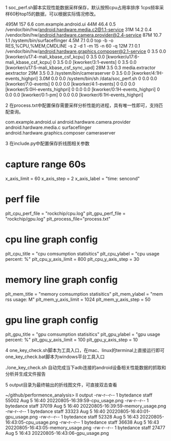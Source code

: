 1 soc_perf.sh脚本实现性能数据采样保存，默认按照cpu占用率排序
  1cps频率采样60秒top15的数据，可以根据实际情况修改。

  495M  157   6.6 com.example.android.ui
   44M 46.4   0.5 /vendor/bin/hw/android.hardware.media.c2@1.1-service
   31M 14.2   0.4 /vendor/bin/hw/android.hardware.camera.provider@2.4-service
   87M 10.7   1.1 /system/bin/surfaceflinger
  4.5M  7.1   0.0 top -b -o RES,%CPU,%MEM,CMDLINE -s 2 -d 1 -m 15 -n 60 -q
   12M  7.1   0.1 /vendor/bin/hw/android.hardware.graphics.composer@2.1-service
     0  3.5   0.0 [kworker/u17:4-mali_kbase_csf_kcpu]
     0  3.5   0.0 [kworker/u17:6-mali_kbase_csf_kcpu]
     0  3.5   0.0 [kworker/3:1-events]
     0  3.5   0.0 [kworker/u17:5-mali_kbase_csf_sync_upd]
   28M  3.5   0.3 media.extractor aextractor
   29M  3.5   0.3 /system/bin/cameraserver
     0  3.5   0.0 [kworker/4:1H-events_highpri]
  3.0M  0.0   0.0 /system/bin/sh /data/soc_perf.sh
     0  0.0   0.0 [kworker/7:0-events]
     0  0.0   0.0 [kworker/4:1-events]
     0  0.0   0.0 [kworker/5:0H-events_highpri]
     0  0.0   0.0 [kworker/0:1H-events_highpri]
     0  0.0   0.0 [kworker/0:1-pm]
     0  0.0   0.0 [kworker/6:1H-events_highpri]

2 在process.txt中配置保存需要采样分析性能的进程，具有唯一性即可，支持匹配查询。

  com.example.android.ui
  android.hardware.camera.provider
  android.hardware.media.c
  surfaceflinger
  android.hardware.graphics.composer
  cameraserver

3 在include.py中配置保存折线图相关参数

  # capture range 60s
  x_axis_limit = 60
  x_axis_step = 2
  x_axis_label = "time: sencond"
  # perf file
  plt_cpu_perf_file = "rockchip/cpu.log"
  plt_gpu_perf_file = "rockchip/gpu.log"
  plt_process_file="process.txt"
  # cpu line graph config
  plt_cpu_title = "cpu comsumption statisitics"
  plt_cpu_ylabel = "cpu usage percent: %"
  plt_cpu_y_axis_limit = 800
  plt_cpu_y_axis_step = 30
  # memory line graph config
  plt_mem_title = "memory comsumption statisitics"
  plt_mem_ylabel = "mem rss usage: M"
  plt_mem_y_axis_limit = 1024
  plt_mem_y_axis_step = 50
  # gpu line graph config
  plt_gpu_title = "gpu comsumption statisitics"
  plt_gpu_ylabel = "gpu usage percent: %"
  plt_gpu_y_axis_limit = 100
  plt_gpu_y_axis_step = 10

4 one_key_check.sh脚本为工具入口，在mac、linux的terminal上直接运行即可
  one_key_check.bat脚本为windows平台工具入口

  ./one_key_check.sh
  自动完成当下adb连接的android设备相关性能数据的抓取和分析并生成文件报告

5 output目录为最终输出的折线图文件，可直接双击查看

  ~/github/performence_analysis> ll output 
  -rw-r--r--  1 bytedance  staff  55002 Aug  5 16:40 20220805-16:39:59-cpu_usage.png
  -rw-r--r--  1 bytedance  staff  37019 Aug  5 16:40 20220805-16:39:59-memory_usage.png
  -rw-r--r--  1 bytedance  staff  33323 Aug  5 16:40 20220805-16:40:01-gpu_usage.png
  -rw-r--r--  1 bytedance  staff  52328 Aug  5 16:43 20220805-16:43:05-cpu_usage.png
  -rw-r--r--  1 bytedance  staff  36638 Aug  5 16:43 20220805-16:43:05-memory_usage.png
  -rw-r--r--  1 bytedance  staff  27477 Aug  5 16:43 20220805-16:43:06-gpu_usage.png
